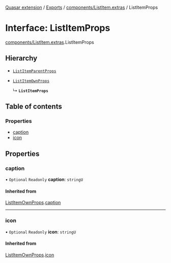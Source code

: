 [Quasar extension](../index.md) / [Exports](../modules.md) / [components/ListItem.extras](../modules/components_ListItem_extras.md) / ListItemProps

# Interface: ListItemProps

[components/ListItem.extras](../modules/components_ListItem_extras.md).ListItemProps

## Hierarchy

- [`ListItemParentProps`](../modules/components_ListItem_extras.md#listitemparentprops)

- [`ListItemOwnProps`](components_ListItem_extras.ListItemOwnProps.md)

  ↳ **`ListItemProps`**

## Table of contents

### Properties

- [caption](components_ListItem_extras.ListItemProps.md#caption)
- [icon](components_ListItem_extras.ListItemProps.md#icon)

## Properties

### caption

• `Optional` `Readonly` **caption**: `stringU`

#### Inherited from

[ListItemOwnProps](components_ListItem_extras.ListItemOwnProps.md).[caption](components_ListItem_extras.ListItemOwnProps.md#caption)

___

### icon

• `Optional` `Readonly` **icon**: `stringU`

#### Inherited from

[ListItemOwnProps](components_ListItem_extras.ListItemOwnProps.md).[icon](components_ListItem_extras.ListItemOwnProps.md#icon)
